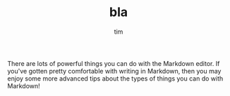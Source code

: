 ﻿---
layout: post
title:  "bla"
author: tim
categories: [ Jekyll, tutorial ]
image: assets/images/16.jpg
description: "bla2"
featured: true
hidden: false
---
There are lots of powerful things you can do with the Markdown editor. If you've gotten pretty comfortable with writing in Markdown, then you may enjoy some more advanced tips about the types of things you can do with Markdown!
